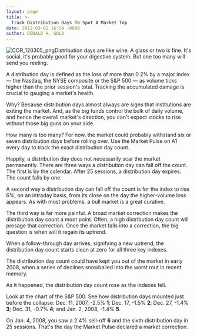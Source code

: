 ```yaml
---
layout: page
title: >-
  Track Distribution Days To Spot A Market Top
date: 2012-03-02 16:54 -0800
author: DONALD H. GOLD
---
```





![COR_120305_png](http://ibdcmsprod10/wp-content/uploads/2016/01/COR_120305_png.png)Distribution days are like wine. A glass or two is fine. It's social, it's probably good for your digestive system. But one too many will send you reeling.


A distribution day is defined as the loss of more than 0.2% by a major index — the Nasdaq, the NYSE composite or the S&P 500 — as volume ticks higher than the prior session's total. Tracking the accumulated damage is crucial to gauging a market's health.


Why? Because distribution days almost always are signs that institutions are exiting the market. And, as the big funds control the bulk of daily volume, and hence the overall market's direction, you can't expect stocks to rise without those big guns on your side.


How many is too many? For now, the market could probably withstand six or seven distribution days before rolling over. Use the Market Pulse on A1 every day to track the exact distribution day count.


Happily, a distribution day does not necessarily scar the market permanently. There are three ways a distribution day can fall off the count. The first is by the calendar. After 25 sessions, a distribution day expires. The count falls by one.


A second way a distribution day can fall off the count is for the index to rise 6%, on an intraday basis, from its close on the day the higher-volume loss appears. As with most problems, a bull market is a great curative.


The third way is far more painful. A broad market correction makes the distribution day count a moot point. Often, a high distribution day count will presage that correction. Once the market falls into a correction, the big question is when will it regain its uptrend.


When a follow-through day arrives, signifying a new uptrend, the distribution day count starts clean at zero for all three key indexes.


The distribution day count could have kept you out of the market in early 2008, when a series of declines snowballed into the worst rout in recent memory.


As it happened, the distribution day count rose as the indexes fell.


Look at the chart of the S&P 500. See how distribution days mounted just before the collapse: Dec. 11, 2007, -2.5% **1**; Dec. 17, -1.5% **2**; Dec. 27, -1.4% **3**; Dec. 31, -0.7% **4**; and Jan. 2, 2008, -1.4% **5**.


On Jan. 4, 2008, you saw a 2.4% sell-off **6** and the sixth distribution day in 25 sessions. That's the day the Market Pulse declared a market correction.




